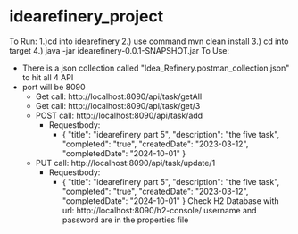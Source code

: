 # idearefinery_project
To Run: 
1.)cd into idearefinery
2.) use command mvn clean install 
3.) cd into target 
4.) java -jar idearefinery-0.0.1-SNAPSHOT.jar
To Use:
- There is a json collection called "Idea_Refinery.postman_collection.json" to hit all 4 API
- port will be 8090
    - Get call: http://localhost:8090/api/task/getAll
    - Get call: http://localhost:8090/api/task/get/3
    - POST call: http://localhost:8090/api/task/add
      - Requestbody:
          -   {
                "title": "idearefinery part 5",
                "description": "the five task",
                "completed": "true",
                "createdDate": "2023-03-12",
                "completedDate": "2024-10-01"
            }
    - PUT call: http://localhost:8090/api/task/update/1
       - Requestbody:
          -   {
                "title": "idearefinery part 5",
                "description": "the five task",
                "completed": "true",
                "createdDate": "2023-03-12",
                "completedDate": "2024-10-01"
             }
Check H2 Database with url: http://localhost:8090/h2-console/
username and password are in the properties file
